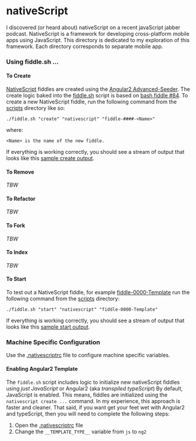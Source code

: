 nativeScript
======

I discovered (or heard about) nativeScript on a recent javaScript jabber podcast.  NativeScript is a
framework for developing cross-platform mobile apps using JavaScript.  This directory is dedicated
to my exploration of this framework.  Each directory corresponds to separate mobile app.


### Using fiddle.sh ...

#### To Create

[NativeScript](../nativeScript) fiddles are created using the [Angular2 Advanced-Seeder](https://github.com/NathanWalker/angular2-seed-advanced). The create logic baked into
the [fiddle.sh](../../scripts/fiddle.sh) script is based on [bash fiddle #84](../bash/fiddle-0084-NativeScript).  To create a new NativeScript
fiddle, run the following command from the [scripts](../../scripts) directory like so:

    ./fiddle.sh "create" "nativescript" "fiddle-####-<Name>"

where:

    <Name> is the name of the new fiddle.

If everything is working correctly, you should see a stream of output that looks like this [sample create output](create.markdown).

#### To Remove

_TBW_

#### To Refactor

_TBW_

#### To Fork

_TBW_

#### To Index

_TBW_

#### To Start

To test out a NativeScript fiddle, for example [fiddle-0000-Template](fiddle-0000-Template) run the following command from the
[scripts](../../scripts) directory:

    ./fiddle.sh "start" "nativescript" "fiddle-0000-Template"

If everything is working correctly, you should see a stream of output that looks like this [sample start output](start.markdown).


### Machine Specific Configuration

Use the [.nativescriptrc](../../scripts/bin/nativescript/.nativescriptrc) file to configure machine specific variables.

#### Enabling Angular2 Template

The `fiddle.sh` script includes logic to initialize new nativeScript fiddles using _just JavaScript_ or Angular2 (aka _transpiled typeScript_)
By default, JavaScript is enabled. This means, fiddles are initialized using the `nativescript create ...` command.
In my experience, this approach is faster and cleaner. That said, if you want get your feet wet with Angular2 and typeScript,
then you will need to complete the following steps:

1. Open the [.nativescriptrc](../../scripts/bin/nativescript/.nativescriptrc) file
2. Change the `__TEMPLATE_TYPE__` variable from `js` to `ng2`


